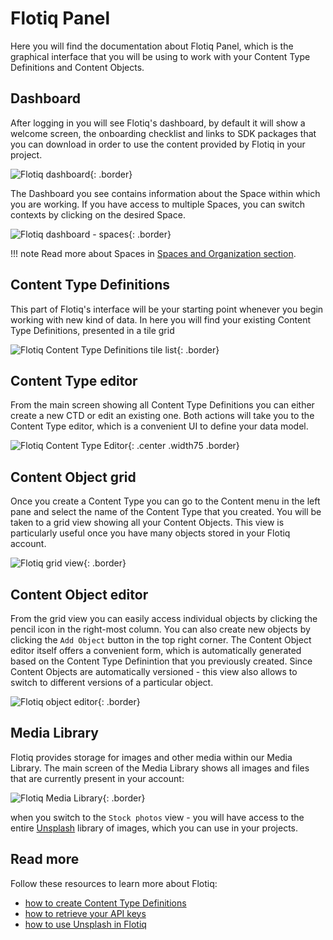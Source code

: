 # Flotiq Panel

Here you will find the documentation about Flotiq Panel, which is the graphical interface that you will be using to work with your Content Type Definitions and Content Objects.

## Dashboard

After logging in you will see Flotiq's dashboard, by default it will show a welcome screen, the onboarding checklist and links to SDK packages that you can download in order to use the content provided by Flotiq in your project.

![Flotiq dashboard](images/Dashboard.png){: .border}

The Dashboard you see contains information about the Space within which you are working. If you have access to multiple Spaces, you can switch contexts by clicking on the desired Space.

![Flotiq dashboard - spaces](images/DashboardSpaces.png){: .border}

!!! note
    Read more about Spaces in [Spaces and Organization section](/docs/panel/spaces/).

## Content Type Definitions

This part of Flotiq's interface will be your starting point whenever you begin working with new kind of data. In here you will find your existing Content Type Definitions, presented in a tile grid

![Flotiq Content Type Definitions tile list](images/TypeDefinitions.png){: .border}

## Content Type editor

From the main screen showing all Content Type Definitions you can either create a new CTD or edit an existing one. Both actions will take you to the Content Type editor, which is a convenient UI to define your data model.

![Flotiq Content Type Editor](images/EditContentTypeDefinitions.png){: .center .width75 .border}

## Content Object grid

Once you create a Content Type you can go to the Content menu in the left pane and select the name of the Content Type that you created. You will be taken to a grid view showing all your Content Objects. This view is particularly useful once you have many objects stored in your Flotiq account.

![Flotiq grid view](images/GridView.png){: .border}

## Content Object editor

From the grid view you can easily access individual objects by clicking the pencil icon in the right-most column. You can also create new objects by clicking the `Add Object` button in the top right corner. The Content Object editor itself offers a convenient form, which is automatically generated based on the Content Type Definintion that you previously created. Since Content Objects are automatically versioned - this view also allows to switch to different versions of a particular object.

![Flotiq object editor](images/EditObject.png){: .border}

## Media Library

Flotiq provides storage for images and other media within our Media Library. The main screen of the Media Library shows all images and files that are currently present in your account:

![Flotiq Media Library](images/MediaLibrary-home.png){: .border}

when you switch to the `Stock photos` view - you will have access to the entire [Unsplash](https://unsplash.com) library of images, which you can use in your projects.

## Read more

Follow these resources to learn more about Flotiq:

- [how to create Content Type Definitions](./content-types/)
- [how to retrieve your API keys](../API/)
- [how to use Unsplash in Flotiq](./media-library/)
